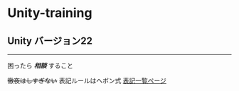 # Unity-training
## Unity バージョン22
---
困ったら ***相談*** すること

~~徹夜はしすぎない~~
表記ルールはヘボン式
[表記一覧ページ](https://www.ezairyu.mofa.go.jp/passport/hebon.html)
